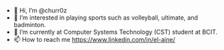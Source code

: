 - 👋 Hi, I’m @churr0z
- 👀 I’m interested in playing sports such as volleyball, ultimate, and badminton.
- 🌱 I’m currently at Computer Systems Technology (CST) student at BCIT.
- 📫 How to reach me https://www.linkedin.com/in/el-aine/

<!---
churr0z/churr0z is a ✨ special ✨ repository because its `README.md` (this file) appears on your GitHub profile.
You can click the Preview link to take a look at your changes.
--->
